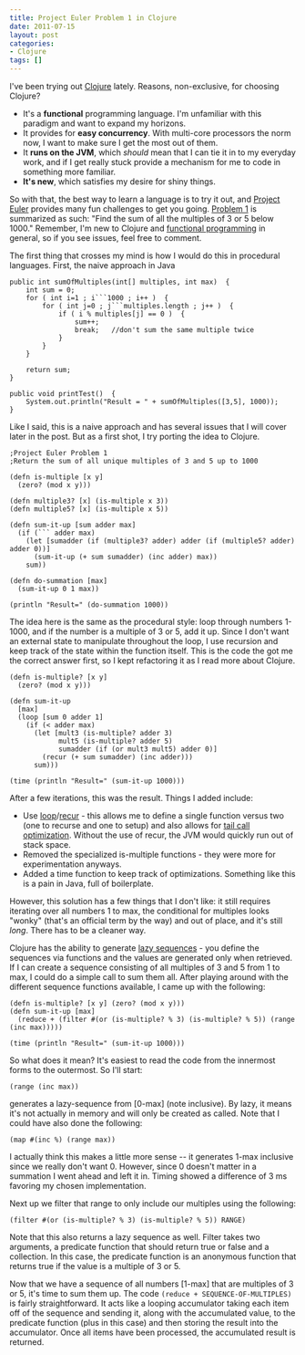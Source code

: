 ```yaml
---
title: Project Euler Problem 1 in Clojure
date: 2011-07-15
layout: post
categories:
- Clojure
tags: []
---
```


I've been trying out <a href="http://clojure.org" target="_blank">Clojure</a> lately. Reasons, non-exclusive, for choosing Clojure?

<ul>
<li>It's a <strong>functional</strong> programming language. I'm unfamiliar with this paradigm and want to expand my horizons.</li>
<li>It provides for <strong>easy concurrency</strong>. With multi-core processors the norm now, I want to make sure I get the most out of them.</li>
<li>It <strong>runs on the JVM</strong>, which <i>should</i> mean that I can tie it in to my everyday work, and if I get really stuck provide a mechanism for me to code in something more familiar.</li>
<li><strong>It's new</strong>, which satisfies my desire for shiny things.</li>
</ul>

So with that, the best way to learn a language is to try it out, and <a href="http://projecteuler.net/" target="_blank">Project Euler</a> provides many fun challenges to get you going. <a href="http://projecteuler.net/index.php?section=problems&id=1" target="_blank">Problem 1</a> is summarized as such: "Find the sum of all the multiples of 3 or 5 below 1000." Remember, I'm new to Clojure and <a href="http://en.wikipedia.org/wiki/Functional_programming" target="_blank">functional programming</a> in general, so if you see issues, feel free to comment.

The first thing that crosses my mind is how I would do this in procedural languages. First, the naive approach in Java

```
public int sumOfMultiples(int[] multiples, int max)  {
    int sum = 0;
    for ( int i=1 ; i```1000 ; i++ )  {
        for ( int j=0 ; j```multiples.length ; j++ )  {
            if ( i % multiples[j] == 0 )  {
                sum++;
                break;   //don't sum the same multiple twice
            }
        }
    }

    return sum;
}

public void printTest()  {
	System.out.println("Result = " + sumOfMultiples([3,5], 1000));
}
```

Like I said, this is a naive approach and has several issues that I will cover later in the post. But as a first shot, I try porting the idea to Clojure.

```
;Project Euler Problem 1
;Return the sum of all unique multiples of 3 and 5 up to 1000

(defn is-multiple [x y]
  (zero? (mod x y)))

(defn multiple3? [x] (is-multiple x 3))
(defn multiple5? [x] (is-multiple x 5))

(defn sum-it-up [sum adder max]
  (if (``` adder max)
	(let [sumadder (if (multiple3? adder) adder (if (multiple5? adder) adder 0))]
	  (sum-it-up (+ sum sumadder) (inc adder) max))
	sum))

(defn do-summation [max]
  (sum-it-up 0 1 max))

(println "Result=" (do-summation 1000))
```

The idea here is the same as the procedural style: loop through numbers 1-1000, and if the number is a multiple of 3 or 5, add it up. Since I don't want an external state to manipulate throughout the loop, I use recursion and keep track of the state within the function itself. This is the code the got me the correct answer first, so I kept refactoring it as I read more about Clojure.

```
(defn is-multiple? [x y]
  (zero? (mod x y)))

(defn sum-it-up
  [max]
  (loop [sum 0 adder 1]
	(if (< adder max)
	  (let [mult3 (is-multiple? adder 3)
			mult5 (is-multiple? adder 5)
			sumadder (if (or mult3 mult5) adder 0)]
		(recur (+ sum sumadder) (inc adder)))
	  sum)))

(time (println "Result=" (sum-it-up 1000)))
```

After a few iterations, this was the result. Things I added include:

 * Use <a href="http://clojure.github.com/clojure/clojure.core-api.html#clojure.core/loop" target="_blank">loop</a>/<a href="http://clojure.org/special_forms#recur" target="_blank">recur</a> - this allows me to define a single function versus two (one to recurse and one to setup) and also allows for <a href="http://en.wikipedia.org/wiki/Tail_call" target="_blank">tail call optimization</a>. Without the use of recur, the JVM would quickly run out of stack space.
 * Removed the specialized is-multiple functions - they were more for experimentation anyways.
 * Added a time function to keep track of optimizations. Something like this is a pain in Java, full of boilerplate.

However, this solution has a few things that I don't like: it still requires iterating over all numbers 1 to max, the conditional for multiples looks "wonky" (that's an official term by the way) and out of place, and it's still <i>long</i>. There has to be a cleaner way.

Clojure has the ability to generate <a href="http://clojure.org/sequences" target="_blank">lazy sequences</a> - you define the sequences via functions and the values are generated only when retrieved. If I can create a sequence consisting of all multiples of 3 and 5 from 1 to max, I could do a simple call to sum them all. After playing around with the different sequence functions available, I came up with the following:

```
(defn is-multiple? [x y] (zero? (mod x y)))
(defn sum-it-up [max]
  (reduce + (filter #(or (is-multiple? % 3) (is-multiple? % 5)) (range (inc max)))))

(time (println "Result=" (sum-it-up 1000)))
```

So what does it mean? It's easiest to read the code from the innermost forms to the outermost. So I'll start:

```
(range (inc max))
```

generates a lazy-sequence from [0-max] (note inclusive). By lazy, it means it's not actually in memory and will only be created as called. Note that I could have also done the following:

```
(map #(inc %) (range max))
```

I actually think this makes a little more sense -- it generates 1-max inclusive since we really don't want 0. However, since 0 doesn't matter in a summation I went ahead and left it in. Timing showed a difference of 3 ms favoring my chosen implementation.

Next up we filter that range to only include our multiples using the following:

```
(filter #(or (is-multiple? % 3) (is-multiple? % 5)) RANGE)
```

Note that this also returns a lazy sequence as well. Filter takes two arguments, a predicate function that should return true or false and a collection. In this case, the predicate function is an anonymous function that returns true if the value is a multiple of 3 or 5.

Now that we have a sequence of all numbers [1-max] that are multiples of 3 or 5, it's time to sum them up. The code
```(reduce + SEQUENCE-OF-MULTIPLES)``` is fairly straightforward. It acts like a looping accumulator taking each item off of the sequence and sending it, along with the accumulated value, to the predicate function (plus in this case) and then storing the result into the accumulator. Once all items have been processed, the accumulated result is returned.